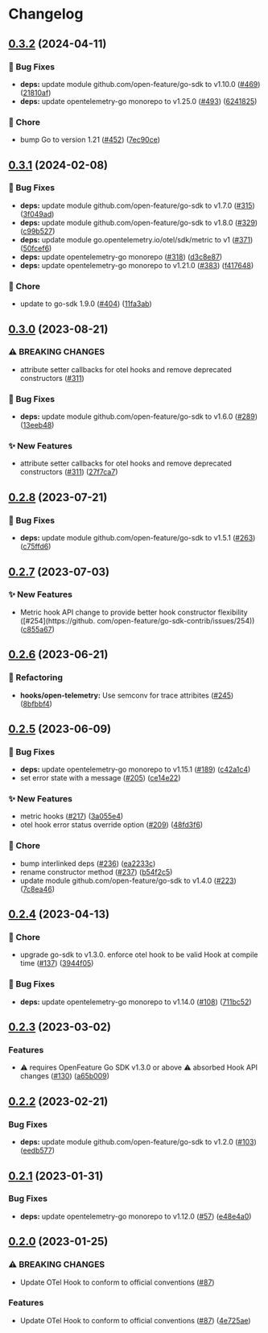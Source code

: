 # Changelog

## [0.3.2](https://github.com/open-feature/go-sdk-contrib/compare/hooks/open-telemetry/v0.3.1...hooks/open-telemetry/v0.3.2) (2024-04-11)


### 🐛 Bug Fixes

* **deps:** update module github.com/open-feature/go-sdk to v1.10.0 ([#469](https://github.com/open-feature/go-sdk-contrib/issues/469)) ([21810af](https://github.com/open-feature/go-sdk-contrib/commit/21810afc33fce9a3940ec9dc59e65f140fcbaa57))
* **deps:** update opentelemetry-go monorepo to v1.25.0 ([#493](https://github.com/open-feature/go-sdk-contrib/issues/493)) ([6241825](https://github.com/open-feature/go-sdk-contrib/commit/62418255a6a0c48cd6ad8b94c9fd5a4c6943b1da))


### 🧹 Chore

* bump Go to version 1.21 ([#452](https://github.com/open-feature/go-sdk-contrib/issues/452)) ([7ec90ce](https://github.com/open-feature/go-sdk-contrib/commit/7ec90ce4f9b06670187561afd9e342eed4228be1))

## [0.3.1](https://github.com/open-feature/go-sdk-contrib/compare/hooks/open-telemetry/v0.3.0...hooks/open-telemetry/v0.3.1) (2024-02-08)


### 🐛 Bug Fixes

* **deps:** update module github.com/open-feature/go-sdk to v1.7.0 ([#315](https://github.com/open-feature/go-sdk-contrib/issues/315)) ([3f049ad](https://github.com/open-feature/go-sdk-contrib/commit/3f049ad34e93c3b9b9d4cf5a2e56f3777eb858e6))
* **deps:** update module github.com/open-feature/go-sdk to v1.8.0 ([#329](https://github.com/open-feature/go-sdk-contrib/issues/329)) ([c99b527](https://github.com/open-feature/go-sdk-contrib/commit/c99b52728bad9dce52bfb78a08ae5f4eea83a397))
* **deps:** update module go.opentelemetry.io/otel/sdk/metric to v1 ([#371](https://github.com/open-feature/go-sdk-contrib/issues/371)) ([50fcef6](https://github.com/open-feature/go-sdk-contrib/commit/50fcef618aa7eb3800d9ab476dbebf61f5ee401c))
* **deps:** update opentelemetry-go monorepo ([#318](https://github.com/open-feature/go-sdk-contrib/issues/318)) ([d3c8e87](https://github.com/open-feature/go-sdk-contrib/commit/d3c8e8752762a9df8bf796afe4f93c2741887463))
* **deps:** update opentelemetry-go monorepo to v1.21.0 ([#383](https://github.com/open-feature/go-sdk-contrib/issues/383)) ([f417648](https://github.com/open-feature/go-sdk-contrib/commit/f417648ccb2875562eb9215eb830b0a0eba2e44c))


### 🧹 Chore

* update to go-sdk 1.9.0 ([#404](https://github.com/open-feature/go-sdk-contrib/issues/404)) ([11fa3ab](https://github.com/open-feature/go-sdk-contrib/commit/11fa3aba065a6dd81caca30e76efc16fb64a25e3))

## [0.3.0](https://github.com/open-feature/go-sdk-contrib/compare/hooks/open-telemetry/v0.2.8...hooks/open-telemetry/v0.3.0) (2023-08-21)


### ⚠ BREAKING CHANGES

* attribute setter callbacks for otel hooks and remove deprecated constructors  ([#311](https://github.com/open-feature/go-sdk-contrib/issues/311))

### 🐛 Bug Fixes

* **deps:** update module github.com/open-feature/go-sdk to v1.6.0 ([#289](https://github.com/open-feature/go-sdk-contrib/issues/289)) ([13eeb48](https://github.com/open-feature/go-sdk-contrib/commit/13eeb482ee3d69c5fb8100563501c2250b6454f1))


### ✨ New Features

* attribute setter callbacks for otel hooks and remove deprecated constructors  ([#311](https://github.com/open-feature/go-sdk-contrib/issues/311)) ([27f7ca7](https://github.com/open-feature/go-sdk-contrib/commit/27f7ca7d17667b33e2ed8206b96dc304e5d33454))

## [0.2.8](https://github.com/open-feature/go-sdk-contrib/compare/hooks/open-telemetry/v0.2.7...hooks/open-telemetry/v0.2.8) (2023-07-21)


### 🐛 Bug Fixes

* **deps:** update module github.com/open-feature/go-sdk to v1.5.1 ([#263](https://github.com/open-feature/go-sdk-contrib/issues/263)) ([c75ffd6](https://github.com/open-feature/go-sdk-contrib/commit/c75ffd6017689a86860dec92c1a1564b6145f0c9))

## [0.2.7](https://github.com/open-feature/go-sdk-contrib/compare/hooks/open-telemetry/v0.2.6...hooks/open-telemetry/v0.2.7) (2023-07-03)


### ✨ New Features

* Metric hook API change to provide better hook constructor flexibility ([#254](https://github.
  com/open-feature/go-sdk-contrib/issues/254)) ([c855a67](https://github.com/open-feature/go-sdk-contrib/commit/c855a677e34d3f6b1d8b24bc721ce389a19f742f))

## [0.2.6](https://github.com/open-feature/go-sdk-contrib/compare/hooks/open-telemetry/v0.2.5...hooks/open-telemetry/v0.2.6) (2023-06-21)


### 🔄 Refactoring

* **hooks/open-telemetry:** Use semconv for trace attribites ([#245](https://github.com/open-feature/go-sdk-contrib/issues/245)) ([8bfbbf4](https://github.com/open-feature/go-sdk-contrib/commit/8bfbbf42e2872e86946fb8ea191fbe5036a6a063))

## [0.2.5](https://github.com/open-feature/go-sdk-contrib/compare/hooks/open-telemetry/v0.2.4...hooks/open-telemetry/v0.2.5) (2023-06-09)


### 🐛 Bug Fixes

* **deps:** update opentelemetry-go monorepo to v1.15.1 ([#189](https://github.com/open-feature/go-sdk-contrib/issues/189)) ([c42a1c4](https://github.com/open-feature/go-sdk-contrib/commit/c42a1c4371cc219cdfc7ae23c940641548482306))
* set error state with a message ([#205](https://github.com/open-feature/go-sdk-contrib/issues/205)) ([ce14e22](https://github.com/open-feature/go-sdk-contrib/commit/ce14e22870a9329fe02dd7dba5634d62f9845728))


### ✨ New Features

* metric hooks ([#217](https://github.com/open-feature/go-sdk-contrib/issues/217)) ([3a055e4](https://github.com/open-feature/go-sdk-contrib/commit/3a055e45a2ef549696ac2e7eb0a0c388ee3bbb83))
* otel hook error status override option ([#209](https://github.com/open-feature/go-sdk-contrib/issues/209)) ([48fd3f6](https://github.com/open-feature/go-sdk-contrib/commit/48fd3f6f12a07c2e0e6a92e516e5bab071e8bff0))


### 🧹 Chore

* bump interlinked deps ([#236](https://github.com/open-feature/go-sdk-contrib/issues/236)) ([ea2233c](https://github.com/open-feature/go-sdk-contrib/commit/ea2233cc92f0bbb20affa61776a7b9ac166f2575))
* rename constructor method ([#237](https://github.com/open-feature/go-sdk-contrib/issues/237)) ([b54f2c5](https://github.com/open-feature/go-sdk-contrib/commit/b54f2c50d878e95b07d7444e5912665a4433c80e))
* update module github.com/open-feature/go-sdk to v1.4.0 ([#223](https://github.com/open-feature/go-sdk-contrib/issues/223)) ([7c8ea46](https://github.com/open-feature/go-sdk-contrib/commit/7c8ea46e3e094f746dbf6d80ba6a1b606314e8d7))

## [0.2.4](https://github.com/open-feature/go-sdk-contrib/compare/hooks/open-telemetry/v0.2.3...hooks/open-telemetry/v0.2.4) (2023-04-13)


### 🧹 Chore

* upgrade go-sdk to v1.3.0. enforce otel hook to be valid Hook at compile time ([#137](https://github.com/open-feature/go-sdk-contrib/issues/137)) ([3944f05](https://github.com/open-feature/go-sdk-contrib/commit/3944f05aa6b9c109ef027e55d7e6d170a388b413))


### 🐛 Bug Fixes

* **deps:** update opentelemetry-go monorepo to v1.14.0 ([#108](https://github.com/open-feature/go-sdk-contrib/issues/108)) ([711bc52](https://github.com/open-feature/go-sdk-contrib/commit/711bc5286b0fcfbd23daf0d6c41253f07571e97b))

## [0.2.3](https://github.com/open-feature/go-sdk-contrib/compare/hooks/open-telemetry/v0.2.2...hooks/open-telemetry/v0.2.3) (2023-03-02)


### Features

* ⚠️ requires OpenFeature Go SDK v1.3.0 or above ⚠️ absorbed Hook API changes ([#130](https://github.com/open-feature/go-sdk-contrib/issues/130)) ([a65b009](https://github.com/open-feature/go-sdk-contrib/commit/a65b00957a425b89c261a979f81dcfdf2f5a2bcb))

## [0.2.2](https://github.com/open-feature/go-sdk-contrib/compare/hooks/open-telemetry/v0.2.1...hooks/open-telemetry/v0.2.2) (2023-02-21)


### Bug Fixes

* **deps:** update module github.com/open-feature/go-sdk to v1.2.0 ([#103](https://github.com/open-feature/go-sdk-contrib/issues/103)) ([eedb577](https://github.com/open-feature/go-sdk-contrib/commit/eedb577745fd98d5189132ebbaa8eb82bdf99dd8))

## [0.2.1](https://github.com/open-feature/go-sdk-contrib/compare/hooks/open-telemetry/v0.2.0...hooks/open-telemetry/v0.2.1) (2023-01-31)


### Bug Fixes

* **deps:** update opentelemetry-go monorepo to v1.12.0 ([#57](https://github.com/open-feature/go-sdk-contrib/issues/57)) ([e48e4a0](https://github.com/open-feature/go-sdk-contrib/commit/e48e4a0458a38eb1a028c5c3570ceb522c7e7319))

## [0.2.0](https://github.com/open-feature/go-sdk-contrib/compare/hooks/open-telemetry-v0.1.0...hooks/open-telemetry/v0.2.0) (2023-01-25)


### ⚠ BREAKING CHANGES

* Update OTel Hook to conform to official conventions ([#87](https://github.com/open-feature/go-sdk-contrib/issues/87))

### Features

* Update OTel Hook to conform to official conventions ([#87](https://github.com/open-feature/go-sdk-contrib/issues/87)) ([4e725ae](https://github.com/open-feature/go-sdk-contrib/commit/4e725ae4ebd80a95f617b64490f7a57ce2441fa5))
